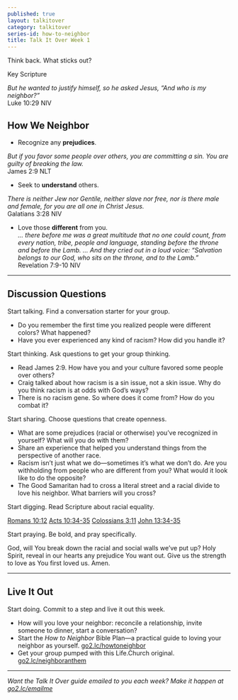 ```yaml
---
published: true
layout: talkitover
category: talkitover
series-id: how-to-neighbor
title: Talk It Over Week 1
---
```


<p class="lead">Think back. What sticks out?</p> 

Key Scripture

_But he wanted to justify himself, so he asked Jesus, “And who is my neighbor?”_  
Luke 10:29 NIV  

## How We Neighbor

* Recognize any **prejudices**.  

_But if you favor some people over others, you are committing a sin. You are guilty of breaking the law._  
James 2:9 NLT  

* Seek to **understand** others.  

_There is neither Jew nor Gentile, neither slave nor free, nor is there male and female, for you are all one in Christ Jesus._  
Galatians 3:28 NIV  

* Love those **different** from you.  
_... there before me was a great multitude that no one could count, from every nation, tribe, people and language, standing before the throne and before the Lamb. ... And they cried out in a loud voice: “Salvation belongs to our God, who sits on the throne, and to the Lamb.”_  
Revelation 7:9-10 NIV

* * *

## Discussion Questions
<p class="lead">Start talking. Find a conversation starter for your group.</p> 

* Do you remember the first time you realized people were different colors? What happened?
* Have you ever experienced any kind of racism? How did you handle it?

<p class="lead">Start thinking. Ask questions to get your group thinking.</p> 

* Read James 2:9. How have you and your culture favored some people over others?
* Craig talked about how racism is a sin issue, not a skin issue. Why do you think racism is at odds with God’s ways?
* There is no racism gene. So where does it come from? How do you combat it?
 
<p class="lead">Start sharing. Choose questions that create openness.</p> 

* What are some prejudices (racial or otherwise) you’ve recognized in yourself? What will you do with them?
* Share an experience that helped you understand things from the perspective of another race.
* Racism isn’t just what we do—sometimes it’s what we don’t do. Are you withholding from people who are different from you? What would it look like to do the opposite?
* The Good Samaritan had to cross a literal street and a racial divide to love his neighbor. What barriers will you cross?

<p class="lead">Start digging. Read Scripture about racial equality.</p> 

[Romans 10:12](https://www.bible.com/bible/111/rom.10.12.niv) [Acts 10:34-35](https://www.bible.com/bible/111/act.10.34-35.niv) [Colossians 3:11](https://www.bible.com/bible/111/col.3.11.niv) [John 13:34-35](https://www.bible.com/bible/111/joh.13.34-35.niv)

<p class="lead">Start praying. Be bold, and pray specifically.</p> 

God, will You break down the racial and social walls we’ve put up? Holy Spirit, reveal in our hearts any prejudice You want out. Give us the strength to love as You first loved us. Amen.

* * *

## Live It Out
<p class="lead">Start doing. Commit to a step and live it out this week.</p>

* How will you love your neighbor: reconcile a relationship, invite someone to dinner, start a conversation?
* Start the _How to Neighbor_ Bible Plan—a practical guide to loving your neighbor as yourself. [go2.lc/howtoneighbor](http://go2.lc/howtoneighbor)
* Get your group pumped with this Life.Church original. [go2.lc/neighboranthem](http://go2.lc/neighboranthem)

* * *

_Want the Talk It Over guide emailed to you each week? Make it happen at [go2.lc/emailme](http://info.life.church/talkitover)_
